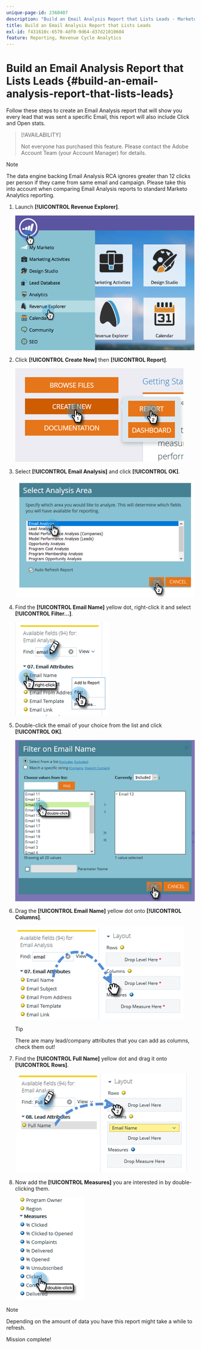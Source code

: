 ```yaml
---
unique-page-id: 2360407
description: "Build an Email Analysis Report that Lists Leads - Marketo Docs - Product Documentation"
title: Build an Email Analysis Report that Lists Leads
exl-id: f431610c-6570-4df0-9d64-d37d21010604
feature: Reporting, Revenue Cycle Analytics
---
```

# Build an Email Analysis Report that Lists Leads {#build-an-email-analysis-report-that-lists-leads}

Follow these steps to create an Email Analysis report that will show you every lead that was sent a specific Email, this report will also include Click and Open stats.

>[!AVAILABILITY]
>
>Not everyone has purchased this feature. Please contact the Adobe Account Team (your Account Manager) for details.

>[!NOTE]
>
>The data engine backing Email Analysis RCA ignores greater than 12 clicks per person if they came from same email and campaign. Please take this into account when comparing Email Analysis reports to standard Marketo Analytics reporting.

1. Launch **[!UICONTROL Revenue Explorer]**.

   ![](assets/report-that-lists-leads-1.png)

1. Click **[!UICONTROL Create New]** then **[!UICONTROL Report]**.

   ![](assets/report-that-lists-leads-2.png)

1. Select **[!UICONTROL Email Analysis]** and click **[!UICONTROL OK]**.

   ![](assets/report-that-lists-leads-3.png)

1. Find the **[!UICONTROL Email Name]** yellow dot, right-click it and select **[!UICONTROL Filter...]**.

   ![](assets/report-that-lists-leads-4.png)

1. Double-click the email of your choice from the list and click **[!UICONTROL OK]**.

   ![](assets/report-that-lists-leads-5.png)

1. Drag the **[!UICONTROL Email Name]** yellow dot onto **[!UICONTROL Columns]**.

   ![](assets/report-that-lists-leads-6.png)

   >[!TIP]
   >
   >There are many lead/company attributes that you can add as columns, check them out!

1. Find the **[!UICONTROL Full Name]** yellow dot and drag it onto **[!UICONTROL Rows]**.

   ![](assets/report-that-lists-leads-7.png)

1. Now add the **[!UICONTROL Measures]** you are interested in by double-clicking them.

   ![](assets/report-that-lists-leads-8.png)

>[!NOTE]
>
>Depending on the amount of data you have this report might take a while to refresh.

Mission complete!
